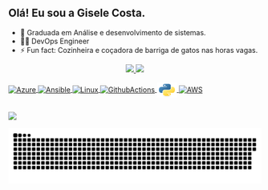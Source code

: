 ## Olá! Eu sou a Gisele Costa.


- :rocket: Graduada em Análise e desenvolvimento de sistemas.
- 👩‍💻 DevOps Engineer
- ⚡ Fun fact: Cozinheira e coçadora de barriga de gatos nas horas vagas.


<div align="center">
  <a href="https://github.com/Gisele-Costa">
  <img height="160em" src="https://github-readme-stats.vercel.app/api?username=Gisele-Costa&theme=dracula&include_all_commits=true&count_private=true"/>
  <img height="160em" src="https://github-readme-stats.vercel.app/api/top-langs/?username=Gisele-Costa&layout=compact&langs_count=7&theme=dracula"/>

</div>
  
  <!--&show_icons=true-->

<div style="display: inline_block"><br>
  <img align="center" alt="Azure" height="30" width="40" src="[https://cloudacademy.com/wp-content/uploads/2017/03/azure-apps.png](https://img.icons8.com/fluent/512/azure-1.png)">
  <img align="center" alt="Ansible" height="30" width="40" src="https://gitlab.geant.org/uploads/-/system/project/avatar/763/ansible_icon_light_blue.png">
  <img align="center" alt="Linux" height="30" width="40" src="https://static-00.iconduck.com/assets.00/linux-icon-439x512-rnhe78x0.png">
  <img align="center" alt="GithubActions" height="30" width="40" src="https://avatars.githubusercontent.com/u/65916846?v=4">
  <img align="center" alt="Python" height="30" width="40" src="https://raw.githubusercontent.com/devicons/devicon/master/icons/python/python-original.svg">
  <img align="center" alt="AWS" height="30" width="40" src="https://upload.wikimedia.org/wikipedia/commons/thumb/5/5c/AWS_Simple_Icons_AWS_Cloud.svg/2560px-AWS_Simple_Icons_AWS_Cloud.svg.png">

</div>
  
  ##
  
  <div>
    
 
  <a href="https://www.linkedin.com/in/gisele-costam/" target="_blank"><img src="https://img.shields.io/badge/-LinkedIn-%230077B5?style=for-the-badge&logo=linkedin&logoColor=white" target="_blank"></a> 
 
  ![Snake animation](https://github.com/Gisele-Costa/Gisele-Costa/blob/output/github-contribution-grid-snake.svg)
    
  </div>
